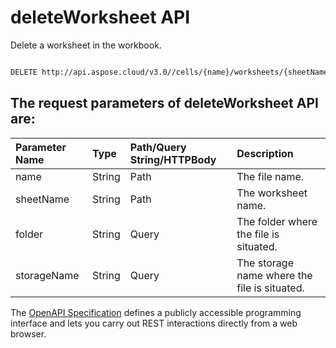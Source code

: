 # **deleteWorksheet API**

Delete a worksheet in the workbook. 

```bash

DELETE http://api.aspose.cloud/v3.0//cells/{name}/worksheets/{sheetName}

```

## The request parameters of **deleteWorksheet** API are: 

| Parameter Name | Type | Path/Query String/HTTPBody | Description | 
| :- | :- | :- |:- | 
|name|String|Path|The file name.|
|sheetName|String|Path|The worksheet name.|
|folder|String|Query|The folder where the file is situated.|
|storageName|String|Query|The storage name where the file is situated.|


The [OpenAPI Specification](https://reference.aspose.cloud/cells/#/WorksheetsController/DeleteWorksheet) defines a publicly accessible programming interface and lets you carry out REST interactions directly from a web browser.

